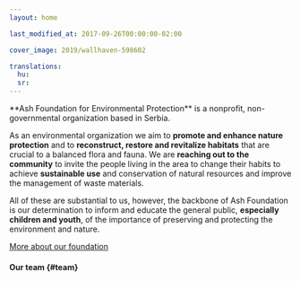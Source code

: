 ```yaml
---
layout: home

last_modified_at: 2017-09-26T00:00:00-02:00

cover_image: 2019/wallhaven-598602

translations:
  hu:
  sr:
---
```

<div id="introduction" class="intro z-depth-2" markdown="1">
**Ash Foundation for Environmental Protection** is a nonprofit,
non-governmental organization based in Serbia.

As an environmental organization we aim to **promote and enhance nature
protection** and to **reconstruct, restore and revitalize habitats** that are
crucial to a balanced flora and fauna. We are **reaching out to the community**
to invite the people living in the area to change their habits to achieve
**sustainable use** and conservation of natural resources and improve the
management of waste materials.

All of these are substantial to us, however, the backbone of Ash Foundation is
our determination to inform and educate the general public, **especially
children and youth**, of the importance of preserving and protecting the
environment and nature.
</div>

<a href="/en/about-us/" class="learn-more">More about our foundation</a>

#### Our team {#team}
